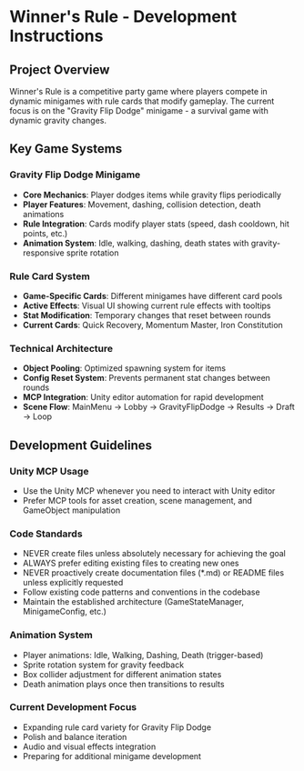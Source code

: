 # Winner's Rule - Development Instructions

## Project Overview
Winner's Rule is a competitive party game where players compete in dynamic minigames with rule cards that modify gameplay. The current focus is on the "Gravity Flip Dodge" minigame - a survival game with dynamic gravity changes.

## Key Game Systems

### Gravity Flip Dodge Minigame
- **Core Mechanics**: Player dodges items while gravity flips periodically
- **Player Features**: Movement, dashing, collision detection, death animations
- **Rule Integration**: Cards modify player stats (speed, dash cooldown, hit points, etc.)
- **Animation System**: Idle, walking, dashing, death states with gravity-responsive sprite rotation

### Rule Card System  
- **Game-Specific Cards**: Different minigames have different card pools
- **Active Effects**: Visual UI showing current rule effects with tooltips
- **Stat Modification**: Temporary changes that reset between rounds
- **Current Cards**: Quick Recovery, Momentum Master, Iron Constitution

### Technical Architecture
- **Object Pooling**: Optimized spawning system for items
- **Config Reset System**: Prevents permanent stat changes between rounds  
- **MCP Integration**: Unity editor automation for rapid development
- **Scene Flow**: MainMenu → Lobby → GravityFlipDodge → Results → Draft → Loop

## Development Guidelines

### Unity MCP Usage
- Use the Unity MCP whenever you need to interact with Unity editor
- Prefer MCP tools for asset creation, scene management, and GameObject manipulation

### Code Standards
- NEVER create files unless absolutely necessary for achieving the goal
- ALWAYS prefer editing existing files to creating new ones  
- NEVER proactively create documentation files (*.md) or README files unless explicitly requested
- Follow existing code patterns and conventions in the codebase
- Maintain the established architecture (GameStateManager, MinigameConfig, etc.)

### Animation System
- Player animations: Idle, Walking, Dashing, Death (trigger-based)
- Sprite rotation system for gravity feedback
- Box collider adjustment for different animation states
- Death animation plays once then transitions to results

### Current Development Focus
- Expanding rule card variety for Gravity Flip Dodge
- Polish and balance iteration
- Audio and visual effects integration
- Preparing for additional minigame development